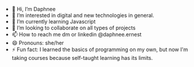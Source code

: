 - 👋 Hi, I’m Daphnee
- 👀 I’m interested in  digital and new technologies in general.
- 🌱 I’m currently learning Javascript 
- 💞️ I’m looking to collaborate on all types of projects
- 📫 How to reach me dm or linkedin @daphnee.ernest
- 😄 Pronouns: she/her
- ⚡ Fun fact: I learned the basics of programming on my own, but now I'm taking courses because self-taught learning has its limits.

<!---
ErnestDaph/ErnestDaph is a ✨ special ✨ repository because its `README.md` (this file) appears on your GitHub profile.
You can click the Preview link to take a look at your changes.
--->
